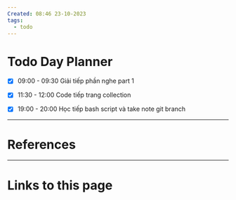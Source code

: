 ```yaml
---
Created: 08:46 23-10-2023
tags:
  - todo
---
```


# Todo Day Planner
- [x] 09:00 - 09:30 Giải tiếp phần nghe part 1
- [x] 11:30 - 12:00 Code tiếp trang collection
- [x] 19:00 - 20:00 Học tiếp bash script và take note git branch



--- 
# References


--- 
# Links to this page
	
